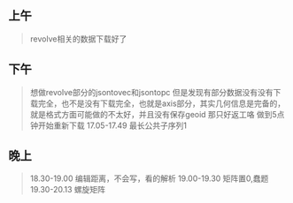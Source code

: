 ## 上午
> revolve相关的数据下载好了

## 下午
> 想做revolve部分的jsontovec和jsontopc
> 但是发现有部分数据没有没有下载完全，也不是没有下载完全，也就是axis部分，其实几何信息是完备的，就是格式方面可能做的不太好，并且没有保存geoid
> 那只好返工咯
> 做到5点钟开始重新下载
> 17.05-17.49 最长公共子序列1

## 晚上
> 18.30-19.00 编辑距离，不会写，看的解析
> 19.00-19.30 矩阵置0,蠢题
> 19.30-20.13 螺旋矩阵